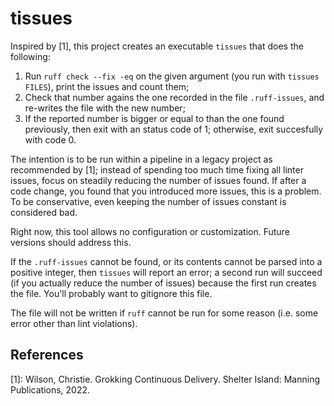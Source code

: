 # tissues

Inspired by [1], this project creates an executable `tissues` that does the following:

1. Run `ruff check --fix -eq` on the given argument (you run with `tissues FILES`), print the issues and count them;
2. Check that number agains the one recorded in the file `.ruff-issues`, and re-writes the file with the new number;
3. If the reported number is bigger or equal to than the one found previously, then exit with an status code of 1; otherwise, exit succesfully with code 0.

The intention is to be run within a pipeline in a legacy project as recommended by [1]; instead of spending too much time
fixing all linter issues, focus on steadily reducing the number of issues found. If after a code change, you found that you
introduced more issues, this is a problem. To be conservative, even keeping the number of issues constant
is considered bad.

Right now, this tool allows no configuration or customization. Future versions should address this.

If the `.ruff-issues` cannot be found, or its contents cannot be parsed into a positive integer, then `tissues` will report an error;
a second run will succeed (if you actually reduce the number of issues) because the first run creates the file.
You'll probably want to gitignore this file.

The file will not be written if `ruff` cannot be run for some reason (i.e. some
error other than lint violations).
## References

[1]: Wilson, Christie. Grokking Continuous Delivery. Shelter Island: Manning Publications, 2022.
